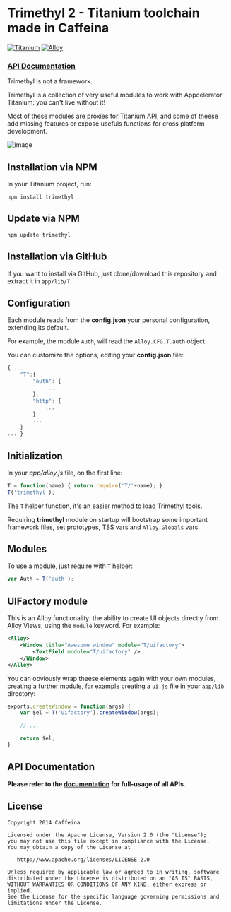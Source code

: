 # Trimethyl 2 - Titanium toolchain made in Caffeina

[![Titanium](http://www-static.appcelerator.com/badges/titanium-git-badge-sq.png)](http://www.appcelerator.com/titanium/) [![Alloy](http://www-static.appcelerator.com/badges/alloy-git-badge-sq.png)](http://www.appcelerator.com/alloy/)

### [API Documentation](http://caffeinalab.github.io/Trimethyl/)

Trimethyl is not a framework.

Trimethyl is a collection of very useful modules to work with Appcelerator Titanium: you can't live without it!

Most of these modules are proxies for Titanium API, and some of theese add missing features or expose usefuls functions for cross platform development.

![image](http://f.cl.ly/items/3l1F2O1E0O1s0V38402p/trimelogo.png)


## Installation via NPM

In your Titanium project, run:

```
npm install trimethyl
```

## Update via NPM

```
npm update trimethyl
```

## Installation via GitHub

If you want to install via GitHub, just clone/download this repository and extract it in `app/lib/T`.

## Configuration

Each module reads from the **config.json** your personal configuration, extending its default.

For example, the module `Auth`, will read the `Alloy.CFG.T.auth` object.

You can customize the options, editing your **config.json** file:

```javascript
{ ...
	"T":{
		"auth": {
			...
		},
		"http": {
			...
		}
		...
	}
... }
```

## Initialization

In your *app/alloy.js* file, on the first line:

```javascript
T = function(name) { return require('T/'+name); }
T('trimethyl');
```

The `T` helper function, it's an easier method to load Trimethyl tools.

Requiring **trimethyl** module on startup will bootstrap some important framework files, set prototypes, TSS vars and `Alloy.Globals` vars.


## Modules

To use a module, just require with `T` helper:

```javascript
var Auth = T('auth');
```

## UIFactory module

This is an Alloy functionality: the ability to create UI objects directly from Alloy Views, using the `module` keyword. For example:

```xml
<Alloy>
	<Window title="Awesome window" module="T/uifactory">
		<TextField module="T/uifactory" />
	</Window>
</Alloy>
```

You can obviously wrap theese elements again with your own modules, creating a further module, for example creating a `ui.js` file in your `app/lib` directory:

```javascript
exports.createWindow = function(args) {
	var $el = T('uifactory').createWindow(args);

	// ...

	return $el;
}
```

## API Documentation

**Please refer to the [documentation](http://caffeinalab.github.io/Trimethyl/) for full-usage of all APIs**.

## License

```
Copyright 2014 Caffeina

Licensed under the Apache License, Version 2.0 (the "License");
you may not use this file except in compliance with the License.
You may obtain a copy of the License at

   http://www.apache.org/licenses/LICENSE-2.0

Unless required by applicable law or agreed to in writing, software
distributed under the License is distributed on an "AS IS" BASIS,
WITHOUT WARRANTIES OR CONDITIONS OF ANY KIND, either express or implied.
See the License for the specific language governing permissions and
limitations under the License.
```
